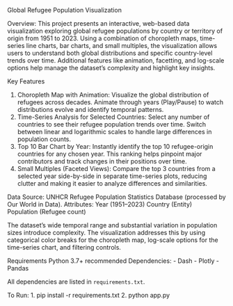 Global Refugee Population Visualization

Overview: This project presents an interactive, web-based data visualization exploring global refugee populations by country or territory of origin from 1951 to 2023. Using a combination of choropleth maps, time-series line charts, bar charts, and small multiples, the visualization allows users to understand both global distributions and specific country-level trends over time. Additional features like animation, facetting, and log-scale options help manage the dataset’s complexity and highlight key insights.

Key Features
1. Choropleth Map with Animation:
   Visualize the global distribution of refugees across decades. Animate through years (Play/Pause) to watch distributions evolve and identify temporal patterns.
2. Time-Series Analysis for Selected Countries:
   Select any number of countries to see their refugee population trends over time. Switch between linear and logarithmic scales to handle large differences in population counts.
3. Top 10 Bar Chart by Year:
   Instantly identify the top 10 refugee-origin countries for any chosen year. This ranking helps pinpoint major contributors and track changes in their positions over time.
4. Small Multiples (Faceted Views):
   Compare the top 3 countries from a selected year side-by-side in separate time-series plots, reducing clutter and making it easier to analyze differences and similarities.

Data
    Source: UNHCR Refugee Population Statistics Database (processed by Our World in Data).
    Attributes:
    Year (1951–2023)
    Country (Entity)  
    Population (Refugee count)

The dataset’s wide temporal range and substantial variation in population sizes introduce complexity. The visualization addresses this by using categorical color breaks for the choropleth map, log-scale           options for the time-series chart, and filtering controls.

Requirements
    Python 3.7+ recommended
    Dependencies:
      - Dash
      - Plotly
      - Pandas

All dependencies are listed in `requirements.txt`.

To Run:
    1. pip install -r requirements.txt
    2. python app.py

